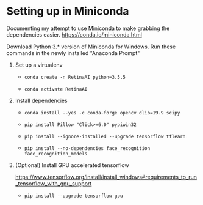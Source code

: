 # Setting up in Miniconda

Documenting my attempt to use Miniconda to make grabbing the dependencies
easier. https://conda.io/miniconda.html

Download Python 3.* version of Miniconda for Windows. Run these commands
in the newly installed "Anaconda Prompt"

1. Set up a virtualenv

    * `conda create -n RetinaAI python=3.5.5`

    * `conda activate RetinaAI`

2. Install dependencies

    * `conda install --yes -c conda-forge opencv dlib=19.9 scipy`

    * `pip install Pillow "Click>=6.0" pypiwin32`

    * `pip install --ignore-installed --upgrade tensorflow tflearn`

    * `pip install --no-dependencies face_recognition face_recognition_models`

3. (Optional) Install GPU accelerated tensorflow
    
    https://www.tensorflow.org/install/install_windows#requirements_to_run_tensorflow_with_gpu_support

    * `pip install --upgrade tensorflow-gpu`